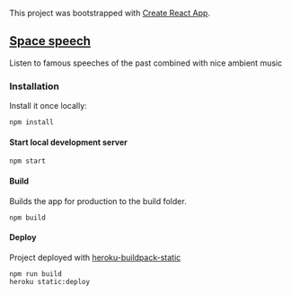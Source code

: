 This project was bootstrapped with [Create React App](https://github.com/facebookincubator/create-react-app).



## [Space speech](http://space-speech.herokuapp.com)
Listen to famous speeches of the past combined with nice ambient music

### Installation
Install it once locally:
```
npm install
```

#### Start local development server
```
npm start
```

#### Build
Builds the app for production to the build folder.
```
npm build
```

#### Deploy

Project deployed with [heroku-buildpack-static](https://github.com/heroku/heroku-buildpack-static)
```
npm run build
heroku static:deploy
```

